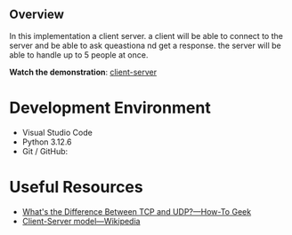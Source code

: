 ## Overview

In this implementation a client server. a client will be able to connect to the server and be able to ask queastiona nd get a response. the server will be able to handle up to 5 people at once. 

**Watch the demonstration**: [client-server](https://youtu.be/Yxdj_wdh71A)

# Development Environment

* Visual Studio Code
* Python 3.12.6
* Git / GitHub:

# Useful Resources

- [What's the Difference Between TCP and UDP?—How-To Geek](https://www.howtogeek.com/190014/htg-explains-what-is-the-difference-between-tcp-and-udp/)
- [Client-Server model—Wikipedia](https://en.wikipedia.org/wiki/Client%E2%80%93server_model)